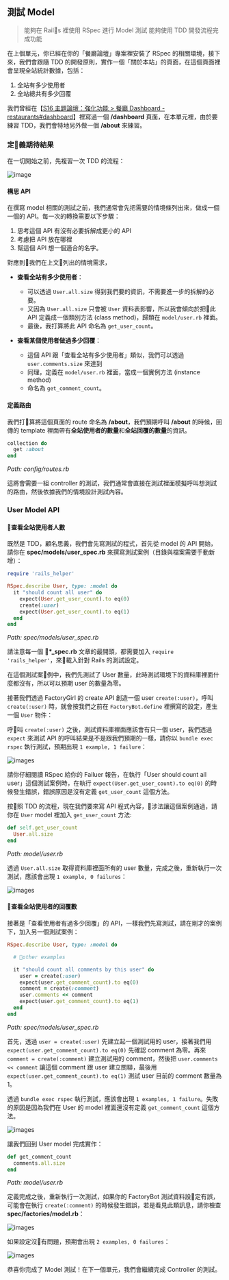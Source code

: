## 測試 Model
> 能夠在 Rails 裡使用 RSpec 進行 Model 測試
> 能夠使用 TDD 開發流程完成功能

在上個單元，你已經在你的「餐廳論壇」專案裡安裝了 RSpec 的相關環境，接下來，我們會跟隨 TDD 的開發原則，實作一個「關於本站」的頁面，在這個頁面裡會呈現全站統計數據，包括：
1. 全站有多少使用者
2. 全站總共有多少回覆

我們曾經在【[S16 主題論壇：強化功能 > 餐廳 Dashboard - restaurants#dashboard](https://lighthouse.alphacamp.co/units/496)】裡寫過一個 **/dashboard** 頁面，在本單元裡，由於要練習 TDD，我們會特地另外做一個 **/about** 來練習。

### 定義期待結果

在一切開始之前，先複習一次 TDD 的流程：

![image](images/red-green-refactor.png)

#### 構思 API

在撰寫 model 相關的測試之前，我們通常會先把需要的情境條列出來，做成一個一個的 API。每一次的轉換需要以下步驟：
1. 思考這個 API 有沒有必要拆解成更小的 API
2. 考慮把 API 放在哪裡
3. 幫這個 API 想一個適合的名字。

對應到我們在上文列出的情境需求，

- **查看全站有多少使用者**：
  - 可以透過 `User.all.size` 得到我們要的資訊，不需要進一步的拆解的必要。
  - 又因為 `User.all.size` 只會被 `User` 資料表影響，所以我會傾向於把此 API 定義成一個類別方法 (class method)，歸類在 `model/user.rb` 裡面。
  - 最後，我打算將此 API 命名為 `get_user_count`。

- **查看某個使用者做過多少回覆**：
  - 這個 API 跟「查看全站有多少使用者」類似，我們可以透過 `user.comments.size` 來達到
  - 同理，定義在 `model/user.rb` 裡面，當成一個實例方法 (instance method)
  - 命名為 `get_comment_count`。

#### 定義路由

我們打算將這個頁面的 route 命名為 **/about**，我們預期呼叫 **/about** 的時候，回傳的 template 裡面帶有**全站使用者的數量**和**全站回覆的數量**的資訊。

```ruby
collection do
  get :about
end
```
*Path: config/routes.rb*

這將會需要一組 controller 的測試，我們通常會直接在測試裡面模擬呼叫想測試的路由，然後依據我們的情境設計測試內容。

### User Model API

#### 查看全站使用者人數

既然是 TDD，顧名思義，我們會先寫測試的程式，首先從 model 的 API 開始，請你在 **spec/models/user_spec.rb** 來撰寫測試案例（目錄與檔案需要手動新增）：

```ruby
require 'rails_helper'

RSpec.describe User, type: :model do
  it "should count all user" do
    expect(User.get_user_count).to eq(0)
    create(:user)
    expect(User.get_user_count).to eq(1)
  end
end
```
*Path: spec/models/user_spec.rb*

請注意每一個 **\*_spec.rb** 文章的最開頭，都需要加入 `require 'rails_helper'`，來載入針對 Rails 的測試設定。

在這個測試案例中，我們先測試了 User 數量，此時測試環境下的資料庫裡面什麼都沒有，所以可以預期 user 的數量為零。

接著我們透過 FactoryGirl 的 create API 創造一個 user `create(:user)`，呼叫 `create(:user)` 時，就會按我們之前在 `FactoryBot.define` 裡撰寫的設定，產生一個 `User` 物件：

呼叫 `create(:user)` 之後，測試資料庫裡面應該會有只一個 user，我們透過 `expect` 來測試 API 的呼叫結果是不是跟我們預期的一樣，請你以 `bundle exec rspec` 執行測試，預期出現 `1 example, 1 failure`：

![images](images/02-count-user-red.png)

請你仔細閱讀 RSpec 給你的 Failuer 報告，在執行「User should count all user」這個測試案例時，在執行 `expect(User.get_user_count).to eq(0)` 的時候發生錯誤，錯誤原因是沒有定義 `get_user_count` 這個方法。

按照 TDD 的流程，現在我們要來寫 API 程式內容，涉法讓這個案例通過，請你在 `User` model 裡加入 `get_user_count` 方法:

```ruby
def self.get_user_count
  User.all.size
end
```
*Path: model/user.rb*

透過 `User.all.size` 取得資料庫裡面所有的 user 數量，完成之後，重新執行一次測試，應該會出現 `1 example, 0 failures`：

![images](images/03-count-user-green.png)

#### 查看全站使用者的回覆數

接著是「查看使用者有過多少回覆」的 API，一樣我們先寫測試，請在剛才的案例下，加入另一個測試案例：

```ruby
RSpec.describe User, type: :model do

  # other examples

  it "should count all comments by this user" do
    user = create(:user)
    expect(user.get_comment_count).to eq(0)
    comment = create(:comment)
    user.comments << comment
    expect(user.get_comment_count).to eq(1)
  end
end
```
*Path: spec/models/user_spec.rb*

首先，透過 `user = create(:user)` 先建立起一個測試用的 user，接著我們用 `expect(user.get_comment_count).to eq(0)` 先確認 comment 為零。再來 `comment = create(:comment)` 建立測試用的 comment，然後把 `user.comments << comment` 讓這個 comment 跟 user 建立關聯，最後用 `expect(user.get_comment_count).to eq(1)` 測試 user 目前的 comment 數量為 1。

透過 `bundle exec rspec` 執行測試，應該會出現 `1 examples, 1 failure`。失敗的原因是因為我們在 User 的 model 裡面還沒有定義 `get_comment_count` 這個方法。

![images](images/04-user-comment-red.png)

讓我們回到 User model 完成實作：

```ruby
def get_comment_count
  comments.all.size
end
```
*Path: model/user.rb*

定義完成之後，重新執行一次測試，如果你的 FactoryBot 測試資料設定有誤，可能會在執行 `create(:comment)` 的時候發生錯誤，若是看見此類訊息，請你檢查 **spec/factories/model.rb**：

![images](images/05-user-comment-failure.png)

如果設定沒有問題，預期會出現 `2 examples, 0 failures`：

![images](images/06-user-comment-green.png)

恭喜你完成了 Model 測試！在下一個單元，我們會繼續完成 Controller 的測試。
